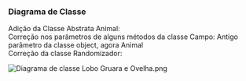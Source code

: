 ### Diagrama de Classe ###

Adição da Classe Abstrata Animal:  
Correção nos parâmetros de alguns métodos da classe Campo: Antigo parâmetro  da classe object, agora Animal  
Correção da classe Randomizador:  


![Diagrama de classe Lobo Gruara e Ovelha.png](https://bitbucket.org/repo/z8947B5/images/1174740922-Diagrama%20de%20classe%20Lobo%20Gruara%20e%20Ovelha.png)